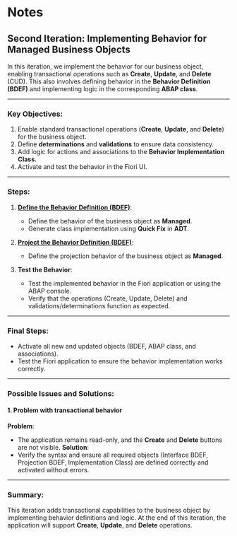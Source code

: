 # Notes
## Second Iteration: Implementing Behavior for Managed Business Objects
In this iteration, we implement the behavior for our business object, enabling transactional operations such as **Create**, **Update**, and **Delete** (CUD). This also involves defining behavior in the **Behavior Definition (BDEF)** and implementing logic in the corresponding **ABAP class**.

---

### Key Objectives:
1. Enable standard transactional operations (**Create**, **Update**, and **Delete**) for the business object.
2. Define **determinations** and **validations** to ensure data consistency.
3. Add logic for actions and associations to the **Behavior Implementation Class**.
4. Activate and test the behavior in the Fiori UI.

---

### Steps:
1. **[Define the Behavior Definition (BDEF)](./06_behavior_definition.md#z##_i_product_)**:
   - Define the behavior of the business object as **Managed**.
   - Generate class implementation using **Quick Fix** in **ADT**.

2. **[Project the Behavior Definition (BDEF)](./06_behavior_definition.md#z##_c_product_)**:
   - Define the projection behavior of the business object as **Managed**.

3. **Test the Behavior**:
   - Test the implemented behavior in the Fiori application or using the ABAP console.
   - Verify that the operations (Create, Update, Delete) and validations/determinations function as expected.

---

### Final Steps:
- Activate all new and updated objects (BDEF, ABAP class, and associations).
- Test the Fiori application to ensure the behavior implementation works correctly.

---

### Possible Issues and Solutions:
#### 1. **Problem with transactional behavior**
   **Problem**:
   - The application remains read-only, and the **Create** and **Delete** buttons are not visible.
   **Solution**:
   - Verify the syntax and ensure all required objects (Interface BDEF, Projection BDEF, Implementation Class) are defined correctly and activated without errors.

---

### Summary:
This iteration adds transactional capabilities to the business object by implementing behavior definitions and logic. At the end of this iteration, the application will support **Create**, **Update**, and **Delete** operations.
